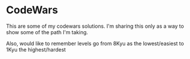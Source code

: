 # CodeWars
This are some of my codewars solutions. I'm sharing this only as a way to show some of the path I'm taking.

Also, would like to remember levels go from 8Kyu as the lowest/easiest to 1Kyu the highest/hardest
